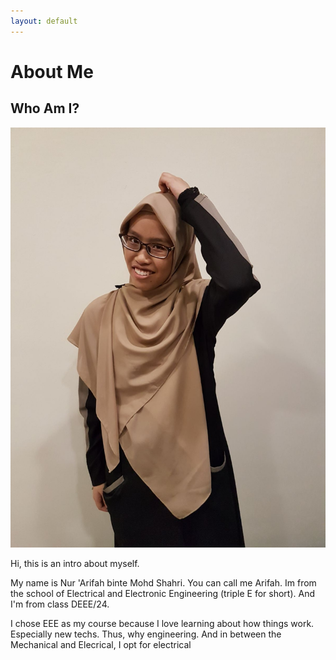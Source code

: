 ```yaml
---
layout: default
---
```


# About Me

## Who Am I?


![](image.jpeg)


Hi, this is an intro about myself.

My name is Nur 'Arifah binte Mohd Shahri. You can call me Arifah. Im from the school of Electrical and Electronic Engineering (triple E for short). And I'm from class DEEE/24.

I chose EEE as my course because I love learning about how things work. Especially new techs. Thus, why engineering. And in between the Mechanical and Elecrical, I opt for electrical  



